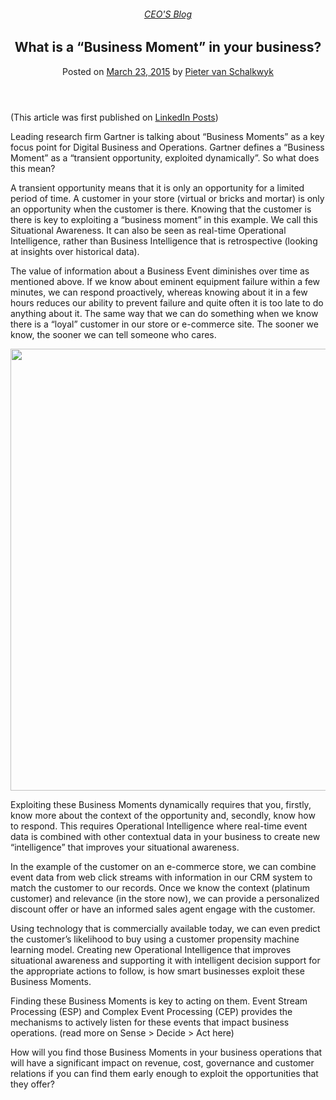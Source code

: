 
<article class="post-4107 post type-post status-publish format-standard has-post-thumbnail hentry category-pieter-blog tag-operational-intelligence" id="post-4107">
<div class="article-inner">
<header class="entry-header">
<div class="entry-header-text entry-header-text-top text-center">
<h6 class="entry-category is-xsmall"><a href="https://xmpro.com/category/blog/pieter-blog/" rel="category tag">CEO'S Blog</a></h6><h1 class="entry-title">What is a “Business Moment” in your business?</h1><div class="entry-divider is-divider small"></div>
<div class="entry-meta uppercase is-xsmall">
<span class="posted-on">Posted on <a href="https://xmpro.com/what-is-a-business-moment-in-your-business/" rel="bookmark"><time class="entry-date published" datetime="2015-03-23T16:28:32+00:00">March 23, 2015</time></a></span> <span class="byline">by <span class="meta-author vcard"><a class="url fn n" href="https://xmpro.com/author/pietervs/">Pieter van Schalkwyk</a></span></span> </div>
</div>
</header>
<div class="entry-content single-page">
<p>(This article was first published on <a href="https://www.linkedin.com/pulse/what-business-moment-your-pieter-van-schalkwyk?trk=object-photo" rel="noopener noreferrer" target="_blank">LinkedIn Posts</a>)</p>
<p>Leading research firm Gartner is talking about “Business Moments” as a key focus point for Digital Business and Operations. Gartner defines a “Business Moment” as a “transient opportunity, exploited dynamically”. So what does this mean?</p>
<p>A transient opportunity means that it is only an opportunity for a limited period of time. A customer in your store (virtual or bricks and mortar) is only an opportunity when the customer is there. Knowing that the customer is there is key to exploiting a “business moment” in this example. We call this Situational Awareness. It can also be seen as real-time Operational Intelligence, rather than Business Intelligence that is retrospective (looking at insights over historical data).</p>
<p>The value of information about a Business Event diminishes over time as mentioned above. If we know about eminent equipment failure within a few minutes, we can respond proactively, whereas knowing about it in a few hours reduces our ability to prevent failure and quite often it is too late to do anything about it. The same way that we can do something when we know there is a “loyal” customer in our store or e-commerce site. The sooner we know, the sooner we can tell someone who cares.</p>
<p><a href="https://xmpro.com/wp-content/uploads/2015/03/TimeValue_Chart.jpg"><img height="707" src="https://xmpro.com/wp-content/uploads/2015/03/TimeValue_Chart-1024x707.jpg" width="1024"/>
</a></p>
<p>Exploiting these Business Moments dynamically requires that you, firstly, know more about the context of the opportunity and, secondly, know how to respond. This requires Operational Intelligence where real-time event data is combined with other contextual data in your business to create new “intelligence” that improves your situational awareness.</p>
<p>In the example of the customer on an e-commerce store, we can combine event data from web click streams with information in our CRM system to match the customer to our records. Once we know the context (platinum customer) and relevance (in the store now), we can provide a personalized discount offer or have an informed sales agent engage with the customer.</p>
<p>Using technology that is commercially available today, we can even predict the customer’s likelihood to buy using a customer propensity machine learning model. Creating new Operational Intelligence that improves situational awareness and supporting it with intelligent decision support for the appropriate actions to follow, is how smart businesses exploit these Business Moments.</p>
<p>Finding these Business Moments is key to acting on them. Event Stream Processing (ESP) and Complex Event Processing (CEP) provides the mechanisms to actively listen for these events that impact business operations. (read more on Sense &gt; Decide &gt; Act here)</p>
<p>How will you find those Business Moments in your business operations that will have a significant impact on revenue, cost, governance and customer relations if you can find them early enough to exploit the opportunities that they offer?</p>
<div class="blog-share text-center"><div class="is-divider medium"></div><div class="social-icons share-icons share-row relative"><a aria-label="Share on WhatsApp" class="icon button circle is-outline tooltip whatsapp show-for-medium" data-action="share/whatsapp/share" href="whatsapp://send?text=What%20is%20a%20%E2%80%9CBusiness%20Moment%E2%80%9D%20in%20your%20business%3F - https://xmpro.com/what-is-a-business-moment-in-your-business/" title="Share on WhatsApp"><i class="icon-whatsapp"></i></a><a aria-label="Share on Facebook" class="icon button circle is-outline tooltip facebook" data-label="Facebook" href="https://www.facebook.com/sharer.php?u=https://xmpro.com/what-is-a-business-moment-in-your-business/" onclick="window.open(this.href,this.title,'width=500,height=500,top=300px,left=300px'); return false;" rel="noopener nofollow" target="_blank" title="Share on Facebook"><i class="icon-facebook"></i></a><a aria-label="Share on Twitter" class="icon button circle is-outline tooltip twitter" href="https://twitter.com/share?url=https://xmpro.com/what-is-a-business-moment-in-your-business/" onclick="window.open(this.href,this.title,'width=500,height=500,top=300px,left=300px'); return false;" rel="noopener nofollow" target="_blank" title="Share on Twitter"><i class="icon-twitter"></i></a><a aria-label="Email to a Friend" class="icon button circle is-outline tooltip email" href="/cdn-cgi/l/email-protection#744b0701161e11170049231c15005146441d0751464415514644513146514c44514d373601071d1a110707514644391b19111a00513146514c44514d305146441d1a5146440d1b01065146441601071d1a11070751473252161b100d49371c11171f514644001c1d075146441b01005147355146441c000004075147355146325146320c1904061b5a171b19514632031c1500591d075915591601071d1a11070759191b19111a00591d1a590d1b0106591601071d1a110707514632" rel="nofollow" title="Email to a Friend"><i class="icon-envelop"></i></a><a aria-label="Pin on Pinterest" class="icon button circle is-outline tooltip pinterest" href="https://pinterest.com/pin/create/button?url=https://xmpro.com/what-is-a-business-moment-in-your-business/&amp;media=https://xmpro.com/wp-content/uploads/2015/03/TimeValue_Chart-1024x707.jpg&amp;description=What%20is%20a%20%E2%80%9CBusiness%20Moment%E2%80%9D%20in%20your%20business%3F" onclick="window.open(this.href,this.title,'width=500,height=500,top=300px,left=300px'); return false;" rel="noopener nofollow" target="_blank" title="Pin on Pinterest"><i class="icon-pinterest"></i></a><a aria-label="Share on LinkedIn" class="icon button circle is-outline tooltip linkedin" href="https://www.linkedin.com/shareArticle?mini=true&amp;url=https://xmpro.com/what-is-a-business-moment-in-your-business/&amp;title=What%20is%20a%20%E2%80%9CBusiness%20Moment%E2%80%9D%20in%20your%20business%3F" onclick="window.open(this.href,this.title,'width=500,height=500,top=300px,left=300px'); return false;" rel="noopener nofollow" target="_blank" title="Share on LinkedIn"><i class="icon-linkedin"></i></a></div></div></div>
<nav class="navigation-post" id="nav-below" role="navigation">
<div class="flex-row next-prev-nav bt bb">
<div class="flex-col flex-grow nav-prev text-left">

</div>

</div>
</nav>
</div>
</article>
<div class="comments-area" id="comments">
</div>

